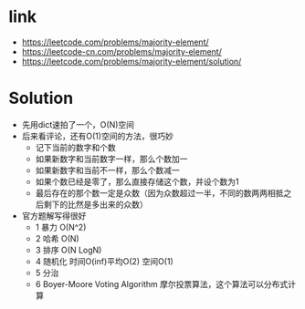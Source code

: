 # link
- https://leetcode.com/problems/majority-element/
- https://leetcode-cn.com/problems/majority-element/
- https://leetcode.com/problems/majority-element/solution/

# Solution
- 先用dict速拍了一个，O(N)空间
- 后来看评论，还有O(1)空间的方法，很巧妙
    - 记下当前的数字和个数
    - 如果新数字和当前数字一样，那么个数加一
    - 如果新数字和当前不一样，那么个数减一
    - 如果个数已经是零了，那么直接存储这个数，并设个数为1
    - 最后存在的那个数一定是众数（因为众数超过一半，不同的数两两相抵之后剩下的比然是多出来的众数）
- 官方题解写得很好
    - 1 暴力 O(N^2)
    - 2 哈希 O(N)
    - 3 排序 O(N LogN)
    - 4 随机化 时间O(inf)平均O(2) 空间O(1)
    - 5 分治
    - 6 Boyer-Moore Voting Algorithm 摩尔投票算法，这个算法可以分布式计算
